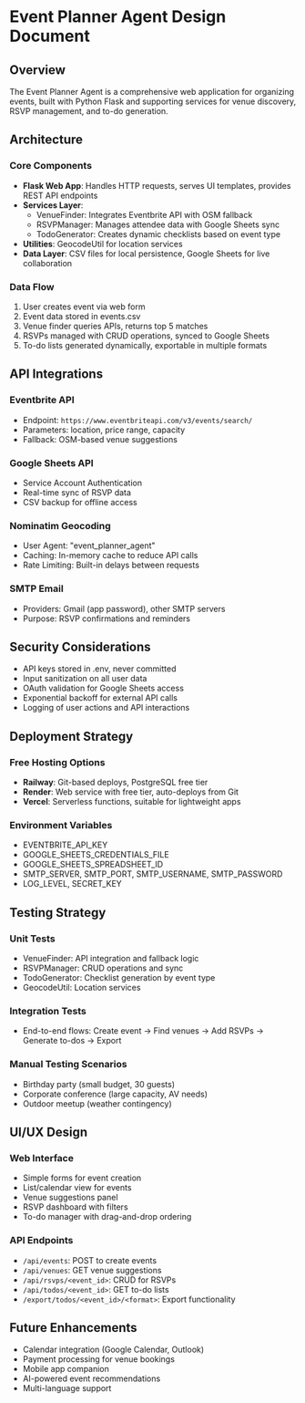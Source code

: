 # Event Planner Agent Design Document

## Overview

The Event Planner Agent is a comprehensive web application for organizing events, built with Python Flask and supporting services for venue discovery, RSVP management, and to-do generation.

## Architecture

### Core Components

- **Flask Web App**: Handles HTTP requests, serves UI templates, provides REST API endpoints
- **Services Layer**:
  - VenueFinder: Integrates Eventbrite API with OSM fallback
  - RSVPManager: Manages attendee data with Google Sheets sync
  - TodoGenerator: Creates dynamic checklists based on event type
- **Utilities**: GeocodeUtil for location services
- **Data Layer**: CSV files for local persistence, Google Sheets for live collaboration

### Data Flow

1. User creates event via web form
2. Event data stored in events.csv
3. Venue finder queries APIs, returns top 5 matches
4. RSVPs managed with CRUD operations, synced to Google Sheets
5. To-do lists generated dynamically, exportable in multiple formats

## API Integrations

### Eventbrite API
- Endpoint: `https://www.eventbriteapi.com/v3/events/search/`
- Parameters: location, price range, capacity
- Fallback: OSM-based venue suggestions

### Google Sheets API
- Service Account Authentication
- Real-time sync of RSVP data
- CSV backup for offline access

### Nominatim Geocoding
- User Agent: "event_planner_agent"
- Caching: In-memory cache to reduce API calls
- Rate Limiting: Built-in delays between requests

### SMTP Email
- Providers: Gmail (app password), other SMTP servers
- Purpose: RSVP confirmations and reminders

## Security Considerations

- API keys stored in .env, never committed
- Input sanitization on all user data
- OAuth validation for Google Sheets access
- Exponential backoff for external API calls
- Logging of user actions and API interactions

## Deployment Strategy

### Free Hosting Options
- **Railway**: Git-based deploys, PostgreSQL free tier
- **Render**: Web service with free tier, auto-deploys from Git
- **Vercel**: Serverless functions, suitable for lightweight apps

### Environment Variables
- EVENTBRITE_API_KEY
- GOOGLE_SHEETS_CREDENTIALS_FILE
- GOOGLE_SHEETS_SPREADSHEET_ID
- SMTP_SERVER, SMTP_PORT, SMTP_USERNAME, SMTP_PASSWORD
- LOG_LEVEL, SECRET_KEY

## Testing Strategy

### Unit Tests
- VenueFinder: API integration and fallback logic
- RSVPManager: CRUD operations and sync
- TodoGenerator: Checklist generation by event type
- GeocodeUtil: Location services

### Integration Tests
- End-to-end flows: Create event → Find venues → Add RSVPs → Generate to-dos → Export

### Manual Testing Scenarios
- Birthday party (small budget, 30 guests)
- Corporate conference (large capacity, AV needs)
- Outdoor meetup (weather contingency)

## UI/UX Design

### Web Interface
- Simple forms for event creation
- List/calendar view for events
- Venue suggestions panel
- RSVP dashboard with filters
- To-do manager with drag-and-drop ordering

### API Endpoints
- `/api/events`: POST to create events
- `/api/venues`: GET venue suggestions
- `/api/rsvps/<event_id>`: CRUD for RSVPs
- `/api/todos/<event_id>`: GET to-do lists
- `/export/todos/<event_id>/<format>`: Export functionality

## Future Enhancements

- Calendar integration (Google Calendar, Outlook)
- Payment processing for venue bookings
- Mobile app companion
- AI-powered event recommendations
- Multi-language support
